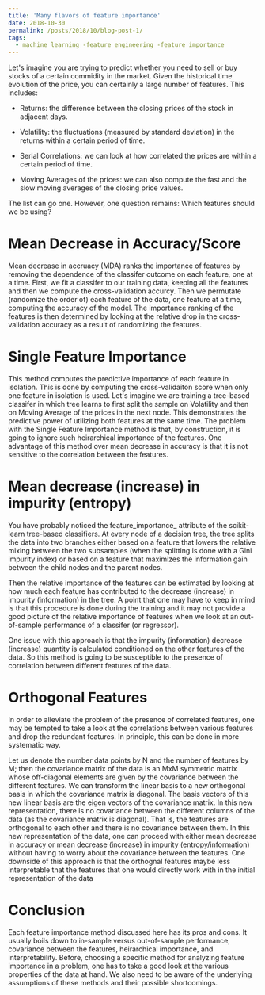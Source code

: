 ```yaml
---
title: 'Many flavors of feature importance'
date: 2018-10-30
permalink: /posts/2018/10/blog-post-1/
tags:
  - machine learning -feature engineering -feature importance
---
```


Let's imagine you are trying to predict whether you need to sell or buy stocks of a certain commidity in the market.
Given the historical time evolution of the price, you can certainly a large number of features.
This includes:

* Returns: the difference between the closing prices of the stock in adjacent days.

* Volatility: the fluctuations (measured by standard deviation) in the returns within a certain period of time.

* Serial Correlations: we can look at how correlated the prices are within a certain period of time.

* Moving Averages of the prices: we can also compute the fast and the slow moving averages of the closing price values.

The list can go one. However, one question remains: Which features should we be using? 

Mean Decrease in Accuracy/Score
======

Mean decrease in accruacy (MDA) ranks the importance of features by removing the dependence of the 
classifer outcome on each feature, one at a time. First, we fit a classifer to our training data, keeping all the features and then we compute the cross-validation accurcy. Then we permutate (randomize the order of) each feature of the data, one feature at a time, computing the accuracy of the model. The importance ranking of the features is then determined by looking at the relative drop in the cross-validation accuracy as a result of randomizing the features. 

Single Feature Importance
======

This method computes the predictive importance of each feature in isolation. 
This is done by computing the cross-validaiton score when only one feature in isolation is used. 
Let's imagine we are training a tree-based classifer in which tree learns to first split the sample on Volatility and then on Moving Average of the prices in the next node. This demonstrates the predictive power of utilizing both features at the same time. The problem with the Single Feature Importance method is that, by construction, it is going to ignore such heirarchical importance of the features. One advantage of this method over mean decrease in accuracy is that it is not sensitive to the correlation between the features. 

Mean decrease (increase) in impurity (entropy)
=======

You have probably noticed the feature_importance_ attribute of the scikit-learn tree-based classifiers.
At every node of a decision tree, the tree splits the data into two branches either based on a feature that lowers the relative mixing between the two subsamples (when the splitting is done with a Gini impurity index) or based on a feature that maximizes the information gain between the child nodes and the parent nodes.

Then the relative importance of the features can be estimated by looking at how much each feature has contributed to the decrease (increase) in impurity (information) in the tree. A point that one may have to keep in mind is that this procedure is done during the training and it may not provide a good picture of the relative importance of features when we look at an out-of-sample performance of a classifer (or regressor).

One issue with this approach is that the impurity (information) decrease (increase) quantity is calculated conditioned on 
the other features of the data. So this method is going to be susceptible to the presence of correlation between different features of the data.

Orthogonal Features
======

In order to alleviate the problem of the presence of correlated features, one may be tempted 
to take a look at the correlations between various features and drop the redundant features. 
In principle, this can be done in more systematic way. 

Let us denote the number data points by N and the number of features by M; then the covariance matrix of the data is an MxM symmetric matrix whose off-diagonal elements are given by the covariance between the different features. We can transform the linear basis to a new orthogonal basis in which the covariance matrix is diagonal. The basis vectors of this new linear basis are the eigen vectors of the covariance matrix. In this new representation, there is no covariance between the different columns of the data (as the covariance matrix is diagonal). That is, the features are orthogonal to each other and there is no covariance between them. In this new representation of the data, one can proceed with either mean decrease in accuracy or mean decrease (increase) in impurity (entropy/information) without having to worry about the covariance between the features. 
One downside of this approach is that the orthognal features maybe less interpretable that the features that one would directly work with in the initial representation of the data

Conclusion
=========

Each feature importance method discussed here has its pros and cons. It usually boils down to in-sample versus out-of-sample performance, covariance between the features, heirarchical importance, and interpretability. Before, choosing a specific method for analyzing feature importance in a problem, one has to take a good look at the various properties of the data at hand. We also need to be aware of the underlying assumptions of these methods and their possible shortcomings.  

